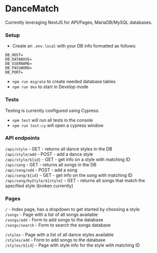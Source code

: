 # DanceMatch
Currently leveraging NextJS for API/Pages, MariaDB/MySQL databases.

### Setup
- Create an `.env.local` with your DB info formatted as follows:
```
DB_HOST=
DB_DATABASE=
DB_USERNAME=
DB_PASSWORD=
DB_PORT=
```
- `npm run migrate` to create needed database tables
- `npm run dev` to start in Develop mode

### Tests
Testing is currently configured using Cypress.
- `npm test` will run all tests in the console
- `npm run test:cy` will open a cypress window


### API endpoints
`/api/style` - GET - returns all dance styles in the DB  
`/api/style/add` - POST - add a dance style  
`/api/style/${id}` - GET - get info on a style with matching ID  
`/api/song` - GET - returns all songs in the DB  
`/api/song/add` - POST - add a song  
`/api/song/${id}` - GET - get info on the song with matching ID  
`/api/song/byStyle/${style}` - GET - returns all songs that match the specified style (broken currently)  

### Pages
`/` - Index page, has a dropdown to get started by choosing a style    
`/songs` - Page with a list of all songs available  
`/songs/add` - Form to add songs to the database  
`/songs/search` - Form to search the songs database  
   
`/styles` - Page with a list of all dance styles available  
`/styles/add` - Form to add songs to the database  
`/styles/${id}` - Page with style info for the style with matching ID  